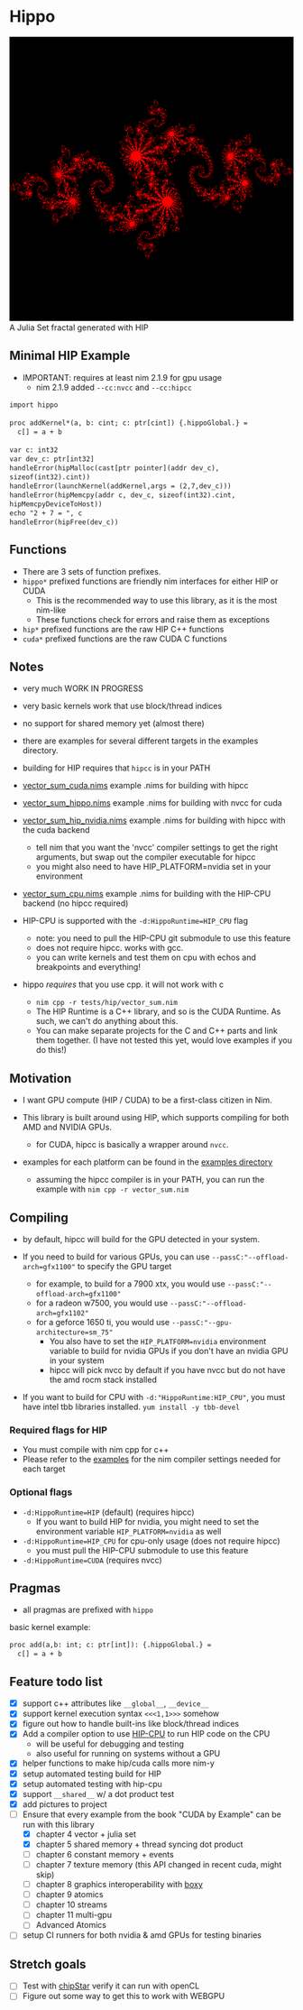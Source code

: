 # Hippo

<img src="tests/hip/julia.png">
A Julia Set fractal generated with HIP

## Minimal HIP Example

- IMPORTANT: requires at least nim 2.1.9 for gpu usage
  - nim 2.1.9 added `--cc:nvcc` and `--cc:hipcc`

```
import hippo

proc addKernel*(a, b: cint; c: ptr[cint]) {.hippoGlobal.} =
  c[] = a + b

var c: int32
var dev_c: ptr[int32]
handleError(hipMalloc(cast[ptr pointer](addr dev_c), sizeof(int32).cint))
handleError(launchKernel(addKernel,args = (2,7,dev_c)))
handleError(hipMemcpy(addr c, dev_c, sizeof(int32).cint, hipMemcpyDeviceToHost))
echo "2 + 7 = ", c
handleError(hipFree(dev_c))
```

## Functions

- There are 3 sets of function prefixes.
- `hippo*` prefixed functions are friendly nim interfaces for either HIP or CUDA
  - This is the recommended way to use this library, as it is the most nim-like
  - These functions check for errors and raise them as exceptions
- `hip*` prefixed functions are the raw HIP C++ functions
- `cuda*` prefixed functions are the raw CUDA C functions


## Notes

- very much WORK IN PROGRESS
- very basic kernels work that use block/thread indices
- no support for shared memory yet (almost there)

- there are examples for several different targets in the examples directory.
- building for HIP requires that `hipcc` is in your PATH
- [vector_sum_cuda.nims](examples/vector_sum_hippo.nims) example .nims for building with hipcc
- [vector_sum_hippo.nims](examples/vector_sum_cuda.nims) example .nims for building with nvcc for cuda
- [vector_sum_hip_nvidia.nims](examples/vector_sum_hip_nvidia.nims) example .nims for building with hipcc with the cuda backend
  - tell nim that you want the 'nvcc' compiler settings to get the right arguments, but swap out the compiler executable for hipcc
  - you might also need to have HIP_PLATFORM=nvidia set in your environment
- [vector_sum_cpu.nims](examples/vector_sum_cpu.nims) example .nims for building with the HIP-CPU backend (no hipcc required)

- HIP-CPU is supported with the `-d:HippoRuntime=HIP_CPU` flag
  - note: you need to pull the HIP-CPU git submodule to use this feature
  - does not require hipcc. works with gcc.
  - you can write kernels and test them on cpu with echos and breakpoints and everything!

- hippo *requires* that you use cpp. it will not work with c
  - `nim cpp -r tests/hip/vector_sum.nim`
  - The HIP Runtime is a C++ library, and so is the CUDA Runtime. As such, we can't do anything about this.
  - You can make separate projects for the C and C++ parts and link them together. (I have not tested this yet, would love examples if you do this!)

## Motivation

- I want GPU compute (HIP / CUDA) to be a first-class citizen in Nim.
- This library is built around using HIP, which supports compiling for both AMD and NVIDIA GPUs.
  - for CUDA, hipcc is basically a wrapper around `nvcc`.

- examples for each platform can be found in the [examples directory](examples/)
  - assuming the hipcc compiler is in your PATH, you can run the example with `nim cpp -r vector_sum.nim`

## Compiling

- by default, hipcc will build for the GPU detected in your system.
- If you need to build for various GPUs, you can use `--passC:"--offload-arch=gfx1100"` to specify the GPU target
  - for example, to build for a 7900 xtx, you would use `--passC:"--offload-arch=gfx1100"`
  - for a radeon w7500, you would use `--passC:"--offload-arch=gfx1102"`
  - for a geforce 1650 ti, you would use `--passC:"--gpu-architecture=sm_75"`
    - You also have to set the `HIP_PLATFORM=nvidia` environment variable to build for nvidia GPUs if you don't have an nvidia GPU in your system
    - hipcc will pick nvcc by default if you have nvcc but do not have the amd rocm stack installed

- If you want to build for CPU with `-d:"HippoRuntime:HIP_CPU"`, you must have intel tbb libraries installed. `yum install -y tbb-devel`

### Required flags for HIP

- You must compile with nim cpp for c++
- Please refer to the [examples](examples/) for the nim compiler settings needed for each target

### Optional flags

- `-d:HippoRuntime=HIP` (default) (requires hipcc)
  - If you want to build HIP for nvidia, you might need to set the environment variable `HIP_PLATFORM=nvidia` as well
- `-d:HippoRuntime=HIP_CPU` for cpu-only usage (does not require hipcc)
  - you must pull the HIP-CPU submodule to use this feature
- `-d:HippoRuntime=CUDA` (requires nvcc)

## Pragmas

- all pragmas are prefixed with `hippo`

basic kernel example:
```
proc add(a,b: int; c: ptr[int]): {.hippoGlobal.} =
  c[] = a + b
```

## Feature todo list

- [x] support c++ attributes like `__global__`, `__device__`
- [x] support kernel execution syntax `<<<1,1>>>` somehow
- [x] figure out how to handle built-ins like block/thread indices
- [x] Add a compiler option to use [HIP-CPU](https://github.com/ROCm/HIP-CPU) to run HIP code on the CPU
  - will be useful for debugging and testing
  - also useful for running on systems without a GPU
- [x] helper functions to make hip/cuda calls more nim-y
- [x] setup automated testing build for HIP
- [x] setup automated testing with hip-cpu
- [x] support `__shared__` w/ a dot product test
- [x] add pictures to project
- [ ] Ensure that every example from the book "CUDA by Example" can be run with this library
  - [x] chapter 4 vector + julia set
  - [x] chapter 5 shared memory + thread syncing dot product
  - [ ] chapter 6 constant memory + events
  - [ ] chapter 7 texture memory (this API changed in recent cuda, might skip)
  - [ ] chapter 8 graphics interoperability with [boxy](https://github.com/treeform/boxy/blob/master/examples/basic_glut.nim)
  - [ ] chapter 9 atomics
  - [ ] chapter 10 streams
  - [ ] chapter 11 multi-gpu
  - [ ] Advanced Atomics
- [ ] setup CI runners for both nvidia & amd GPUs for testing binaries

## Stretch goals

- [ ] Test with [chipStar](https://github.com/CHIP-SPV/chipStar) verify it can run with openCL
- [ ] Figure out some way to get this to work with WEBGPU